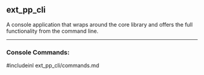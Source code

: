 ## ext_pp_cli
A console application that wraps around the core library and offers the full functionality from the command line.
______________________________________________
### Console Commands:

#includeinl ext_pp_cli/commands.md